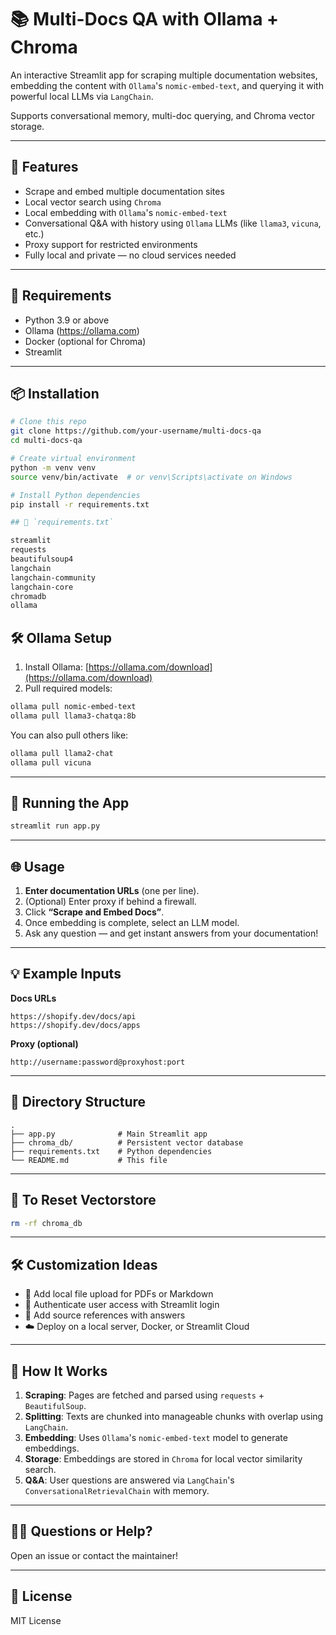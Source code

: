 # 📚 Multi-Docs QA with Ollama + Chroma

An interactive Streamlit app for scraping multiple documentation websites, embedding the content with `Ollama`'s `nomic-embed-text`, and querying it with powerful local LLMs via `LangChain`.

Supports conversational memory, multi-doc querying, and Chroma vector storage.

---

## 🚀 Features

- Scrape and embed multiple documentation sites
- Local vector search using `Chroma`
- Local embedding with `Ollama`'s `nomic-embed-text`
- Conversational Q&A with history using `Ollama` LLMs (like `llama3`, `vicuna`, etc.)
- Proxy support for restricted environments
- Fully local and private — no cloud services needed

---

## 🧠 Requirements

- Python 3.9 or above
- Ollama (https://ollama.com)
- Docker (optional for Chroma)
- Streamlit

---

## 📦 Installation

```bash
# Clone this repo
git clone https://github.com/your-username/multi-docs-qa
cd multi-docs-qa

# Create virtual environment
python -m venv venv
source venv/bin/activate  # or venv\Scripts\activate on Windows

# Install Python dependencies
pip install -r requirements.txt

## 📝 `requirements.txt`

streamlit
requests
beautifulsoup4
langchain
langchain-community
langchain-core
chromadb
ollama

```

## 🛠️ Ollama Setup

1. Install Ollama: [https://ollama.com/download](https://ollama.com/download)
2. Pull required models:

```bash
ollama pull nomic-embed-text
ollama pull llama3-chatqa:8b
```

You can also pull others like:

```bash
ollama pull llama2-chat
ollama pull vicuna
```

---

## 🏁 Running the App

```bash
streamlit run app.py
```

---

## 🌐 Usage

1. **Enter documentation URLs** (one per line).
2. (Optional) Enter proxy if behind a firewall.
3. Click **“Scrape and Embed Docs”**.
4. Once embedding is complete, select an LLM model.
5. Ask any question — and get instant answers from your documentation!

---

## 💡 Example Inputs

**Docs URLs**

```
https://shopify.dev/docs/api
https://shopify.dev/docs/apps
```

**Proxy (optional)**

```
http://username:password@proxyhost:port
```

---

## 🧱 Directory Structure

```
.
├── app.py              # Main Streamlit app
├── chroma_db/          # Persistent vector database
├── requirements.txt    # Python dependencies
└── README.md           # This file
```

---

## 🧹 To Reset Vectorstore

```bash
rm -rf chroma_db
```

---

## 🛠️ Customization Ideas

- 💾 Add local file upload for PDFs or Markdown
- 🔐 Authenticate user access with Streamlit login
- 📁 Add source references with answers
- ☁️ Deploy on a local server, Docker, or Streamlit Cloud

---

## 🧠 How It Works

1. **Scraping**: Pages are fetched and parsed using `requests` + `BeautifulSoup`.
2. **Splitting**: Texts are chunked into manageable chunks with overlap using `LangChain`.
3. **Embedding**: Uses `Ollama`'s `nomic-embed-text` model to generate embeddings.
4. **Storage**: Embeddings are stored in `Chroma` for local vector similarity search.
5. **Q\&A**: User questions are answered via `LangChain`'s `ConversationalRetrievalChain` with memory.

---

## 🙋‍♂️ Questions or Help?

Open an issue or contact the maintainer!

---

## 📜 License

MIT License
